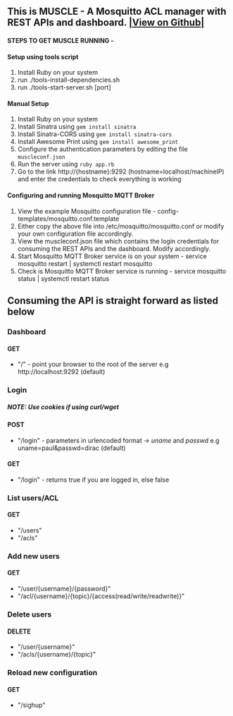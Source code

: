 ## This is MUSCLE - A Mosquitto ACL manager with REST APIs and dashboard. [|View on Github|](https://github.com/neveisa/MUSCLE)





#### STEPS TO GET MUSCLE RUNNING -


#### Setup using tools script
1. Install Ruby on your system
2. run ./tools-install-dependencies.sh
3. run ./tools-start-server.sh [port]

#### Manual Setup
1. Install Ruby on your system
2. Install Sinatra using `gem install sinatra`
3. Install Sinatra-CORS using `gem install sinatra-cors`
4. Install Awesome Print using `gem install awesome_print`
5. Configure the authentication parameters by editing the file `muscleconf.json`
6. Run the server using `ruby app.rb`
7. Go to the link http://{hostname}:9292 (hostname=localhost/machineIP) and enter the credentials to check everything is working


#### Configuring and running Mosquitto MQTT Broker
1. View the example Mosquitto configuration file - config-templates/mosquitto.conf.template 
2. Either copy the above file into /etc/mosquitto/mosquitto.conf or modify your own configuration file accordingly.
3. View the muscleconf.json file which contains the login credentials for consuming the REST APIs and the dashboard. Modify accordingly.
4. Start Mosquitto MQTT Broker service is on your system - service mosquitto restart | systemctl restart mosquitto 
5. Check is Mosquitto MQTT Broker service is running - service mosquitto status | systemctl restart status

## Consuming the API is straight forward as listed below	

### Dashboard
#### GET 
* "/" - point your browser to the root of the server e.g http://localhost:9292 (default)

### Login 
##### NOTE: Use cookies if using curl/wget
#### POST
* "/login" - parameters in urlencoded format -> *uname* and *passwd* e.g uname=paul&passwd=dirac (default)

#### GET
* "/login" - returns true if you are logged in, else false


### List users/ACL
#### GET	
* 	"/users"
* 	"/acls"

### Add new users
#### GET	
* 	"/user/{username}/{password}"
* 	"/acl/{username}/{topic}/{access(read/write/readwrite)}"

### Delete users
#### DELETE	
* 	"/user/{username}"
* 	"/acls/{username}/{topic}"

### Reload new configuration
#### GET	
* 	"/sighup"


